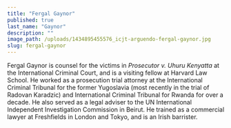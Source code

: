 ```yaml
---
title: "Fergal Gaynor"
published: true
last_name: "Gaynor"
description: ""
image_path: /uploads/1434895455576_icjt-arguendo-fergal-gaynor.jpg
slug: fergal-gaynor
---
```


Fergal Gaynor is counsel for the victims in *Prosecutor v. Uhuru Kenyatta* at the International Criminal Court, and is a visiting fellow at Harvard Law School. He worked as a prosecution trial attorney at the International Criminal Tribunal for the former Yugoslavia (most recently in the trial of Radovan Karadzic) and International Criminal Tribunal for Rwanda for over a decade. He also served as a legal adviser to the UN International Independent Investigation Commission in Beirut. He trained as a commercial lawyer at Freshfields in London and Tokyo, and is an Irish barrister.

